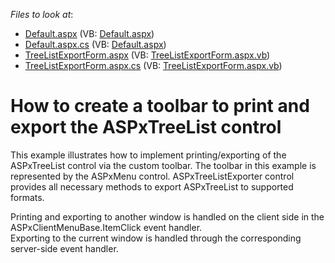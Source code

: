 <!-- default file list -->
*Files to look at*:

* [Default.aspx](./CS/WebSite/Default.aspx) (VB: [Default.aspx](./VB/WebSite/Default.aspx))
* [Default.aspx.cs](./CS/WebSite/Default.aspx.cs) (VB: [Default.aspx](./VB/WebSite/Default.aspx))
* [TreeListExportForm.aspx](./CS/WebSite/TreeListExportForm.aspx) (VB: [TreeListExportForm.aspx.vb](./VB/WebSite/TreeListExportForm.aspx.vb))
* [TreeListExportForm.aspx.cs](./CS/WebSite/TreeListExportForm.aspx.cs) (VB: [TreeListExportForm.aspx.vb](./VB/WebSite/TreeListExportForm.aspx.vb))
<!-- default file list end -->
# How to create a toolbar to print and export the ASPxTreeList control


<p>This example illustrates how to implement printing/exporting of the ASPxTreeList control via the custom toolbar. The toolbar in this example is represented by the ASPxMenu control. ASPxTreeListExporter control provides all necessary methods to export ASPxTreeList to supported formats.</p><p>Printing and exporting to another window is handled on the client side in the ASPxClientMenuBase.ItemClick event handler.<br />
Exporting to the current window is handled through the corresponding server-side event handler.</p>

<br/>



